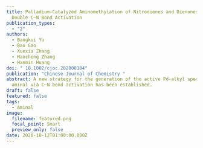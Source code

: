 ```yaml
---
title: Palladium‐Catalyzed Aminomethylation of Nitrodienes and Dienones via
  Double C–N Bond Activation
publication_types:
  - "2"
authors:
  - Bangkui Yu
  - Bao Gao
  - Xuexia Zhang
  - Haocheng Zhang
  - Hanmin Huang
doi: " 10.1002/cjoc.202000184"
publication: "Chinese Journal of Chemistry "
abstract: A new strategy for the generation of the active Pd‐alkyl species from
  aminal via C—N bond activation has been established.
draft: false
featured: false
tags:
  - Aminal
image:
  filename: featured.png
  focal_point: Smart
  preview_only: false
date: 2020-10-12T01:00:00.000Z
---
```

